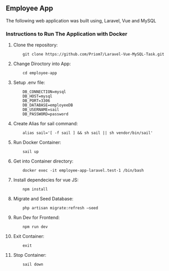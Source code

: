 ## Employee App

The following web application was built using, Laravel, Vue and MySQL

### Instructions to Run The Application with Docker

1.  Clone the repository:

            git clone https://github.com/Priom7/Laravel-Vue-MySQL-Task.git

2.  Change Diroctory into App:

            cd employee-app

3.  Setup .env file:

            DB_CONNECTION=mysql
            DB_HOST=mysql
            DB_PORT=3306
            DB_DATABASE=employeeDB
            DB_USERNAME=sail
            DB_PASSWORD=password

4.  Create Alias for sail command:

            alias sail='[ -f sail ] && sh sail || sh vendor/bin/sail'

5.  Run Docker Container:

            sail up

6.  Get into Container directory:

            docker exec -it employee-app-laravel.test-1 /bin/bash

7.  Install dependecies for vue JS:

            npm install

8.  Migrate and Seed Database:

            php artisan migrate:refresh —seed

9.  Run Dev for Frontend:

            npm run dev

10. Exit Container:

            exit

11. Stop Container:

            sail down
